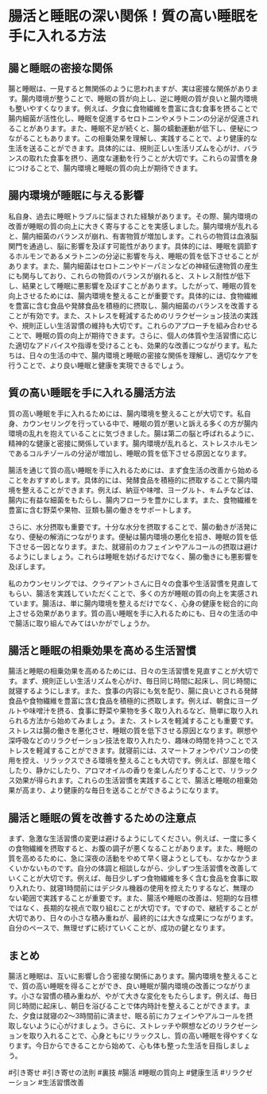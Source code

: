 # 腸活と睡眠の深い関係！質の高い睡眠を手に入れる方法

## 腸と睡眠の密接な関係
腸と睡眠は、一見すると無関係のように思われますが、実は密接な関係があります。腸内環境が整うことで、睡眠の質が向上し、逆に睡眠の質が良いと腸内環境も整いやすくなります。例えば、夕食に食物繊維を豊富に含む食事を摂ることで腸内細菌が活性化し、睡眠を促進するセロトニンやメラトニンの分泌が促進されることがあります。また、睡眠不足が続くと、腸の蠕動運動が低下し、便秘につながることもあります。この相乗効果を理解し、実践することで、より健康的な生活を送ることができます。具体的には、規則正しい生活リズムを心がけ、バランスの取れた食事を摂り、適度な運動を行うことが大切です。これらの習慣を身につけることで、腸内環境と睡眠の質の向上が期待できます。

## 腸内環境が睡眠に与える影響
私自身、過去に睡眠トラブルに悩まされた経験があります。その際、腸内環境の改善が睡眠の質の向上に大きく寄与することを実感しました。腸内環境が乱れると、腸内細菌のバランスが崩れ、有害物質が増加します。これらの物質は血液脳関門を通過し、脳に影響を及ぼす可能性があります。具体的には、睡眠を調節するホルモンであるメラトニンの分泌に影響を与え、睡眠の質を低下させることがあります。また、腸内細菌はセロトニンやドーパミンなどの神経伝達物質の産生にも関与しており、これらの物質のバランスが崩れると、ストレス耐性が低下し、結果として睡眠に悪影響を及ぼすことがあります。したがって、睡眠の質を向上させるためには、腸内環境を整えることが重要です。具体的には、食物繊維を豊富に含む食品や発酵食品を積極的に摂取し、腸内細菌のバランスを改善することが有効です。また、ストレスを軽減するためのリラクゼーション技法の実践や、規則正しい生活習慣の維持も大切です。これらのアプローチを組み合わせることで、睡眠の質の向上が期待できます。さらに、個人の体質や生活習慣に応じた適切なアドバイスや指導を受けることも、効果的な改善につながります。私たちは、日々の生活の中で、腸内環境と睡眠の密接な関係を理解し、適切なケアを行うことで、より良い睡眠と健康を実現できるでしょう。

## 質の高い睡眠を手に入れる腸活方法
質の高い睡眠を手に入れるためには、腸内環境を整えることが大切です。私自身、カウンセリングを行っている中で、睡眠の質が悪いと訴える多くの方が腸内環境の乱れを抱えていることに気づきました。腸は第二の脳と呼ばれるように、精神的な健康と密接に関係しています。腸内環境が乱れると、ストレスホルモンであるコルチゾールの分泌が増加し、睡眠の質を低下させる原因となります。

腸活を通じて質の高い睡眠を手に入れるためには、まず食生活の改善から始めることをおすすめします。具体的には、発酵食品を積極的に摂取することで腸内環境を整えることができます。例えば、納豆や味噌、ヨーグルト、キムチなどは、腸内に有益な細菌をもたらし、腸内フローラを豊かにします。また、食物繊維を豊富に含む野菜や果物、豆類も腸の働きをサポートします。

さらに、水分摂取も重要です。十分な水分を摂取することで、腸の動きが活発になり、便秘の解消につながります。便秘は腸内環境の悪化を招き、睡眠の質を低下させる一因となります。また、就寝前のカフェインやアルコールの摂取は避けるようにしましょう。これらは睡眠を妨げるだけでなく、腸の働きにも悪影響を及ぼします。

私のカウンセリングでは、クライアントさんに日々の食事や生活習慣を見直してもらい、腸活を実践していただくことで、多くの方が睡眠の質の向上を実感されています。腸活は、単に腸内環境を整えるだけでなく、心身の健康を総合的に向上させる効果があります。質の高い睡眠を手に入れるためにも、日々の生活の中で腸活に取り組んでみてはいかがでしょうか。

## 腸活と睡眠の相乗効果を高める生活習慣
腸活と睡眠の相乗効果を高めるためには、日々の生活習慣を見直すことが大切です。まず、規則正しい生活リズムを心がけ、毎日同じ時間に起床し、同じ時間に就寝するようにします。また、食事の内容にも気を配り、腸に良いとされる発酵食品や食物繊維を豊富に含む食品を積極的に摂取します。例えば、朝食にヨーグルトや味噌汁を摂る、食事に野菜や果物を多く取り入れるなど、簡単に取り入れられる方法から始めてみましょう。また、ストレスを軽減することも重要です。ストレスは腸の働きを悪化させ、睡眠の質を低下させる原因となります。瞑想や深呼吸などのリラクゼーション技法を取り入れたり、趣味の時間を持つことでストレスを軽減することができます。就寝前には、スマートフォンやパソコンの使用を控え、リラックスできる環境を整えることも大切です。例えば、部屋を暗くしたり、静かにしたり、アロマオイルの香りを楽しんだりすることで、リラックス効果が得られます。これらの生活習慣を実践することで、腸活と睡眠の相乗効果が高まり、より健康的な毎日を送ることができるようになります。

## 腸活と睡眠の質を改善するための注意点
まず、急激な生活習慣の変更は避けるようにしてください。例えば、一度に多くの食物繊維を摂取すると、お腹の調子が悪くなることがあります。また、睡眠の質を高めるために、急に深夜の活動をやめて早く寝ようとしても、なかなかうまくいかないものです。自分の体調と相談しながら、少しずつ生活習慣を改善していくことが大切です。例えば、毎日少しずつ食物繊維を多く含む食品を食事に取り入れたり、就寝1時間前にはデジタル機器の使用を控えたりするなど、無理のない範囲で実践することが重要です。また、腸活や睡眠の改善は、短期的な目標ではなく、長期的な視点で取り組むことが大切です。ですので、継続することが大切であり、日々の小さな積み重ねが、最終的には大きな成果につながります。自分のペースで、無理せずに続けていくことが、成功の鍵となります。

## まとめ
腸活と睡眠は、互いに影響し合う密接な関係にあります。腸内環境を整えることで、質の高い睡眠を得ることができ、良い睡眠が腸内環境の改善につながります。小さな習慣の積み重ねが、やがて大きな変化をもたらします。例えば、毎日同じ時間に起床し、朝日を浴びることで体内時計を整えることができます。また、夕食は就寝の2〜3時間前に済ませ、眠る前にカフェインやアルコールを摂取しないように心がけましょう。さらに、ストレッチや瞑想などのリラクゼーションを取り入れることで、心身ともにリラックスし、質の高い睡眠を得やすくなります。今日からできることから始めて、心も体も整った生活を目指しましょう。



#引き寄せ #引き寄せの法則 #裏技 #腸活 #睡眠の質向上 #健康生活 #リラクゼーション #生活習慣改善
